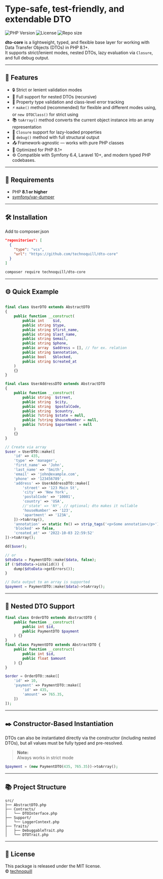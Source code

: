 # Type-safe, test-friendly, and extendable DTO

![PHP Version](https://img.shields.io/badge/PHP-8.1%2B-blue?style=flat-square&logo=php)
![License](https://img.shields.io/badge/license-MIT-green?style=flat-square)
![Repo size](https://img.shields.io/github/repo-size/technoquill/dto-core?style=flat-square)

**dto-core** is a lightweight, typed, and flexible base layer for working with Data Transfer Objects (DTOs) in PHP 8.1+.  
It supports strict/lenient modes, nested DTOs, lazy evaluation via `Closure`, and full debug output.

---

## 🚀 Features

- 🔒 Strict or lenient validation modes
- 🧱 Full support for nested DTOs (recursive)
- 🧪 Property type validation and class-level error tracking
- ⚡ `make()` method (recommended) for flexible and different modes using, or `new DTOClass()` for strict using
- 📚 `toArray()` method converts the current object instance into an array representation
- 🧩 `Closure` support for lazy-loaded properties
- 🔧 `debug()` method with full structural output
- 📤 Framework-agnostic — works with pure PHP classes
- 🔩 Optimized for PHP 8.1+
- ⚙️ Compatible with Symfony 6.4, Laravel 10+, and modern typed PHP codebases.

---

## 🧬 Requirements

- PHP **8.1 or higher**
- [symfony/var-dumper](https://packagist.org/packages/symfony/var-dumper)

---

## 🛠 Installation

Add to composer.json
```json
"repositories": [
  {
    "type": "vcs",
    "url": "https://github.com/technoquill/dto-core"
  }
]
```
```bash
composer require technoquill/dto-core
```

---

## ⚙️ Quick Example

```php

final class UserDTO extends AbstractDTO
{
    public function __construct(
        public int    $id,
        public string $type,
        public string $first_name,
        public string $last_name,
        public string $email,
        public string $phone,
        public array  $address = [], // for ex. relation
        public string $annotation,
        public bool   $blocked,
        public string $created_at
    )
    {}
}

final class UserAddressDTO extends AbstractDTO
{
    public function __construct(
        public string  $street,
        public string  $city,
        public string  $postalCode,
        public string  $country,
        public ?string $state = null,
        public ?string $houseNumber = null,
        public ?string $apartment = null
    )
    {}
}

// Create via array
$user = UserDTO::make([
    'id' => 435,
    'type' => 'manager',
    'first_name' => 'John',
    'last_name' => 'Smith',
    'email' => 'john@example.com',
    'phone' => '123456789',
    'address' => UserAddressDTO::make([
        'street' => '123 Main St',
        'city' => 'New York',
        'postalCode' => '10001',
        'country' => 'USA',
        //'state' => 'NY', // optional; dto makes it nullable
        'houseNumber' => '123',
        'apartment' => '123A',
    ])->toArray(),
    'annotation' => static fn() => strip_tags('<p>Some annotation</p>'),
    'blocked' => false,
    'created_at' => '2022-10-03 22:59:52'
])->toArray();

dd($user);

// or
$dtoData = PaymentDTO::make($data, false);
if (!$dtoData->isValid()) {
    dump($dtoData->getErrors());
}

// Data output to an array is supported
$payment = PaymentDTO::make($data)->toArray();

```

---

## 🧩 Nested DTO Support

```php
final class OrderDTO extends AbstractDTO {
    public function __construct(
        public int $id,
        public PaymentDTO $payment
    ) {}
}
final class PaymentDTO extends AbstractDTO {
    public function __construct(
        public int $id,
        public float $amount
    ) {}
}

$order = OrderDTO::make([
    'id' => 10,
    'payment' => PaymentDTO::make([
        'id' => 435,
        'amount' => 765.35,
    ])
]);

```

---
## ✒️ Constructor-Based Instantiation

DTOs can also be instantiated directly via the constructor (including nested DTOs), but all values must be fully typed and pre-resolved.

> **Note:**  
> Always works in strict mode
> 
```php
$payment = (new PaymentDTO(435, 765.35))->toArray();
```

---

## 📚 Project Structure

```
src/
├── AbstractDTO.php
├── Contracts/
│   └── DTOInterface.php
├── Support/
│   └── LoggerContext.php
├── Traits/
│   ├── DebuggableTrait.php
│   └── DTOTrait.php
```

---

## 🔖 License

This package is released under the MIT license.  
© [technoquill](https://github.com/technoquill)

